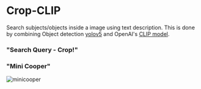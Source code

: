 # Crop-CLIP

Search subjects/objects inside a image using text description. This is done by combining Object detection [yolov5](https://github.com/ultralytics/yolov5) and OpenAI's [CLIP model](https://github.com/openai/CLIP).

### "Search Query - Crop!"

### "Mini Cooper"
![minicooper](https://github.com/vijishmadhavan/Crop-CLIP/blob/master/Images/img1.png)
